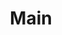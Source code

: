 ---
title: Main
sidebar_label: Frontend Testing tools
sidebar_position: 1
displayed_sidebar: frontend
slug: /frontend
---